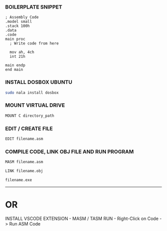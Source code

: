### BOILERPLATE SNIPPET

```assembly
; Assembly Code
.model small
.stack 100h
.data
.code
main proc
  ; Write code from here

  mov ah, 4ch
  int 21h

main endp
end main
```

### INSTALL DOSBOX UBUNTU

```bash
sudo nala install dosbox
```

### MOUNT VIRTUAL DRIVE

```bash
MOUNT C directory_path
```

### EDIT / CREATE FILE

```bash
EDIT filename.asm
```

### COMPILE CODE, LINK OBJ FILE AND RUN PROGRAM

```bash Compile
MASM filename.asm
```

```bash Link
LINK filename.obj
```

```bash Run
filename.exe
```

---

# OR

INSTALL VSCODE EXTENSION - MASM / TASM
RUN - Right-Click on Code -> Run ASM Code
